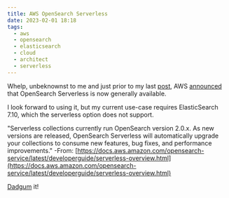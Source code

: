 ```yaml
---
title: AWS OpenSearch Serverless
date: 2023-02-01 18:18
tags:
  - aws
  - opensearch
  - elasticsearch
  - cloud
  - architect
  - serverless
---
```


Whelp, unbeknownst to me and just prior to my last [post](/rightsizing-elasticsearch/), AWS [announced](https://aws.amazon.com/blogs/big-data/amazon-opensearch-serverless-is-now-generally-available/) that OpenSearch Serverless is now generally available.

I look forward to using it, but my current use-case requires ElasticSearch 7.10, which the serverless option does not support.

"Serverless collections currently run OpenSearch version 2.0.x. As new versions are released, OpenSearch Serverless will automatically upgrade your collections to consume new features, bug fixes, and performance improvements."  -From: [https://docs.aws.amazon.com/opensearch-service/latest/developerguide/serverless-overview.html](https://docs.aws.amazon.com/opensearch-service/latest/developerguide/serverless-overview.html)

[Dadgum](https://dictionary.cambridge.org/dictionary/english/dadgum) it!
